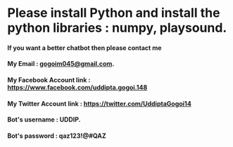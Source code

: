 # Please install Python and install the python libraries : numpy, playsound. 
#### If you want a better chatbot then please contact me 
#### My Email : gogoim045@gmail.com. 
#### My Facebook Account link : https://www.facebook.com/uddipta.gogoi.148
#### My Twitter Account link : https://twitter.com/UddiptaGogoi14
#### Bot's username : UDDIP. 
#### Bot's password : qaz123!@#QAZ

